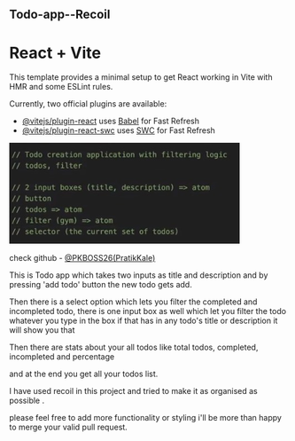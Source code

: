 ## Todo-app--Recoil

# React + Vite

This template provides a minimal setup to get React working in Vite with HMR and some ESLint rules.

Currently, two official plugins are available:

- [@vitejs/plugin-react](https://github.com/vitejs/vite-plugin-react/blob/main/packages/plugin-react/README.md) uses [Babel](https://babeljs.io/) for Fast Refresh
- [@vitejs/plugin-react-swc](https://github.com/vitejs/vite-plugin-react-swc) uses [SWC](https://swc.rs/) for Fast Refresh

![alt text](<AssignmentSS.jpg>)

check github - [@PKBOSS26(PratikKale)](https://github.com/PKBOSS26)

This is Todo app which takes two inputs as title and description and by pressing 'add todo' button the new todo gets add.

Then there is a select option which lets you filter the completed and incompleted todo, there is one input box as well which let you filter the todo whatever you type in the box if that has in any todo's title or description it will show you that

Then there are stats about your all todos like total todos, completed, incompleted and percentage

and at the end you get all your todos list.

I have used recoil in this project and tried to make it as organised as possible .

please feel free to add more functionality or styling i'll be more than happy to merge your valid pull request.
